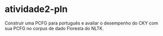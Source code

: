 # atividade2-pln
Construir uma PCFG para português e avaliar o desempenho do CKY com sua PCFG no corpus de dado Floresta do NLTK.
